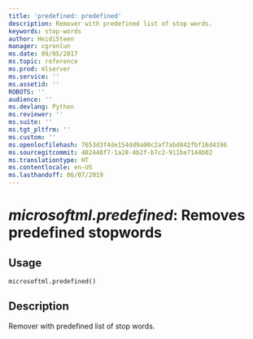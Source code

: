 ```yaml
---
title: 'predefined: predefined'
description: Remover with predefined list of stop words.
keywords: stop-words
author: HeidiSteen
manager: cgronlun
ms.date: 09/05/2017
ms.topic: reference
ms.prod: mlserver
ms.service: ''
ms.assetid: ''
ROBOTS: ''
audience: ''
ms.devlang: Python
ms.reviewer: ''
ms.suite: ''
ms.tgt_pltfrm: ''
ms.custom: ''
ms.openlocfilehash: 7653d3f4de154dd9a00c2af7abd842fbf16d4196
ms.sourcegitcommit: 482448f7-1a28-4b2f-b7c2-911be7144b02
ms.translationtype: HT
ms.contentlocale: en-US
ms.lasthandoff: 06/07/2019
---
```

# <a name="microsoftmlpredefined-removes-predefined-stopwords"></a>*microsoftml.predefined*: Removes predefined stopwords





## <a name="usage"></a>Usage



```
microsoftml.predefined()
```





## <a name="description"></a>Description

Remover with predefined list of stop words.
